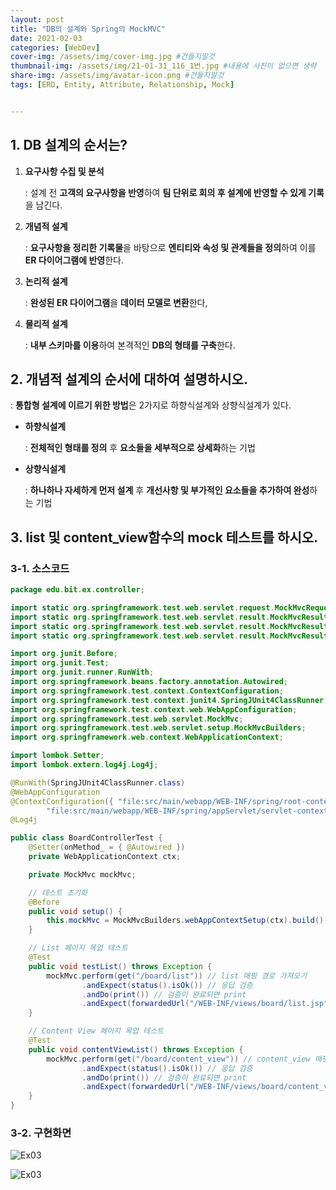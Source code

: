 ```yaml
---
layout: post
title: "DB의 설계와 Spring의 MockMVC"
date: 2021-02-03
categories: [WebDev]
cover-img: /assets/img/cover-img.jpg #건들지말것
thumbnail-img: /assets/img/21-01-31_116_1번.jpg #내용에 사진이 없으면 생략
share-img: /assets/img/avatar-icon.png #건들지말것
tags: [ERD, Entity, Attribute, Relationship, Mock]


---
```


## 1. DB 설계의 순서는? 

1. **요구사항 수집 및 분석**

   : 설계 전 **고객의 요구사항을 반영**하여 **팀 단위로 회의 후 설계에 반영할 수 있게 기록**을 남긴다.

2. **개념적 설계**

   : **요구사항을 정리한 기록물**을 바탕으로 **엔티티와 속성 및 관계들을 정의**하여 이를 **ER 다이어그램에 반영**한다.

3. **논리적 설계**

   : **완성된 ER 다이어그램**을 **데이터 모델로 변환**한다,

4. **물리적 설계**

   : **내부 스키마를 이용**하여 본격적인 **DB의 형태를 구축**한다.

## 2. 개념적 설계의 순서에 대하여 설명하시오.

: **통합형 설계에 이르기 위한 방법**은 2가지로 하향식설계와 상향식설계가 있다.

- **하향식설계**

  : **전체적인 형태를 정의** 후 **요소들을 세부적으로 상세화**하는 기법

- **상향식설계**

  : **하나하나 자세하게 먼저 설계** 후 **개선사항 및 부가적인 요소들을 추가하여 완성**하는 기법

## 3. list 및 content_view함수의 mock 테스트를 하시오.

### 3-1. 소스코드

```java
package edu.bit.ex.controller;

import static org.springframework.test.web.servlet.request.MockMvcRequestBuilders.get;
import static org.springframework.test.web.servlet.result.MockMvcResultHandlers.print;
import static org.springframework.test.web.servlet.result.MockMvcResultMatchers.forwardedUrl;
import static org.springframework.test.web.servlet.result.MockMvcResultMatchers.status;

import org.junit.Before;
import org.junit.Test;
import org.junit.runner.RunWith;
import org.springframework.beans.factory.annotation.Autowired;
import org.springframework.test.context.ContextConfiguration;
import org.springframework.test.context.junit4.SpringJUnit4ClassRunner;
import org.springframework.test.context.web.WebAppConfiguration;
import org.springframework.test.web.servlet.MockMvc;
import org.springframework.test.web.servlet.setup.MockMvcBuilders;
import org.springframework.web.context.WebApplicationContext;

import lombok.Setter;
import lombok.extern.log4j.Log4j;

@RunWith(SpringJUnit4ClassRunner.class)
@WebAppConfiguration
@ContextConfiguration({ "file:src/main/webapp/WEB-INF/spring/root-context.xml",
		"file:src/main/webapp/WEB-INF/spring/appServlet/servlet-context.xml" })
@Log4j

public class BoardControllerTest {
	@Setter(onMethod_ = { @Autowired })
	private WebApplicationContext ctx;

	private MockMvc mockMvc;

	// 테스트 초기화
	@Before
	public void setup() {
		this.mockMvc = MockMvcBuilders.webAppContextSetup(ctx).build();
	}

	// List 페이지 목업 테스트
	@Test
	public void testList() throws Exception {
		mockMvc.perform(get("/board/list")) // list 매핑 경로 가져오기
				.andExpect(status().isOk()) // 응답 검증
				.andDo(print()) // 검증이 완료되면 print
				.andExpect(forwardedUrl("/WEB-INF/views/board/list.jsp")); // 해당 URL을 포워딩한다.
	}

	// Content View 페이지 목업 테스트
	@Test
	public void contentViewList() throws Exception {
		mockMvc.perform(get("/board/content_view")) // content_view 매핑 경로 가져오기
				.andExpect(status().isOk()) // 응답 검증
				.andDo(print()) // 검증이 완료되면 print
				.andExpect(forwardedUrl("/WEB-INF/views/board/content_view.jsp")); // 해당 URL을 포워딩한다.
	}
}
```

### 3-2. 구현화면

![Ex03](/assets/img/21-02-03_116_3번-1.jpg)

![Ex03](/assets/img/21-02-03_116_3번-2.jpg)